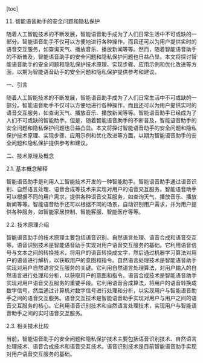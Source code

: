 
[toc]                    
                
                
11. 智能语音助手的安全问题和隐私保护

随着人工智能技术的不断发展，智能语音助手成为了人们日常生活中不可或缺的一部分。智能语音助手不仅可以方便地进行各种操作，而且还可以为用户提供实时的语音交互服务，如查询天气、播放音乐、播放新闻等等。然而，随着智能语音助手的不断普及，智能语音助手的安全问题和隐私保护问题也日益凸显。本文将探讨智能语音助手的安全问题和隐私保护技术原理、实现步骤、应用示例和优化改进等方面，以期为智能语音助手的安全问题和隐私保护提供参考和建议。

一、引言

随着人工智能技术的不断发展，智能语音助手成为了人们日常生活中不可或缺的一部分。智能语音助手不仅可以方便地进行各种操作，而且还可以为用户提供实时的语音交互服务，如查询天气、播放音乐、播放新闻等等。智能语音助手已经成为了人们不可或缺的智能助手。但是，随着智能语音助手的不断普及，智能语音助手的安全问题和隐私保护问题也日益凸显。本文将探讨智能语音助手的安全问题和隐私保护技术原理、实现步骤、应用示例和优化改进等方面，以期为智能语音助手的安全问题和隐私保护提供参考和建议。

二、技术原理及概念

2.1. 基本概念解释

智能语音助手是利用人工智能技术开发的一种智能助手。智能语音助手通过语音识别、自然语言处理、语音合成等技术来实现对用户的语音交互服务。智能语音助手可以根据不同的用户需求，提供各种语音交互服务，如查询天气、播放音乐、播放新闻等等。智能语音助手还可以根据不同的场景，自动识别用户需求，并为用户提供各种服务，如智能家居控制、智能客服、智能医疗等等。

2.2. 技术原理介绍

智能语音助手的技术原理主要包括语音识别、自然语言处理、语音合成和语音交互等。语音识别技术是智能语音助手实现对用户语音交互服务的基础。它利用语音信号与文本之间的转换技术，将用户的语音转换成文字，然后通过机器学习算法对用户的语音进行解析，以获取用户的意图和指令。自然语言处理技术是智能语音助手实现对用户自然语言交互服务的关键。它利用自然语言处理算法，对用户输入的自然语言进行处理和分析，以获取用户的意图和指令。语音合成技术是智能语音助手实现对用户语音交互服务的重要手段。它利用语音合成算法，将用户的语音转换成数字信号，然后通过计算机对数字信号进行处理和分析，以实现用户与智能语音助手之间的语音交互服务。语音交互技术是智能语音助手实现对用户与用户之间的语音交互服务的核心。它利用语音识别技术和自然语言处理技术，实现用户与智能语音助手之间的实时语音交互服务。

2.3. 相关技术比较

当前，智能语音助手的安全问题和隐私保护技术主要包括语音识别技术、自然语言处理技术、语音合成技术和语音交互技术。语音识别技术是目前智能语音助手实现对用户语音交互服务的基础。

